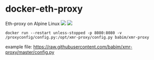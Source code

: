 # docker-eth-proxy

Eth-proxy on Alpine Linux
[![](https://images.microbadger.com/badges/version/babim/xmr-proxy.svg)](https://microbadger.com/images/babim/xmr-proxy "Get your own version badge on microbadger.com")
[![](https://images.microbadger.com/badges/image/babim/xmr-proxy.svg)](https://microbadger.com/images/babim/xmr-proxy "Get your own image badge on microbadger.com")

```
docker run --restart unless-stopped -p 8080:8080 -v /proxyconfig/config.py:/opt/xmr-proxy/config.py babim/xmr-proxy
```
example file:
https://raw.githubusercontent.com/babim/xmr-proxy/master/config.py
